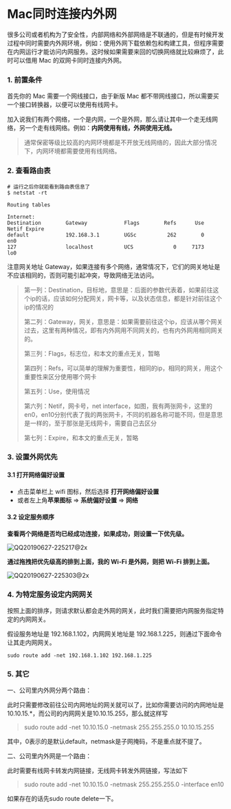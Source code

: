 # Mac同时连接内外网

很多公司或者机构为了安全性，内部网络和外部网络是不联通的，但是有时候开发过程中同时需要内外网环境，例如：使用外网下载依赖包和构建工具，但程序需要在内网运行才能访问内网服务。这时候如果需要来回的切换网络就比较麻烦了，此时可以借用 Mac 的双网卡同时连接内外网。

### 1. 前置条件

首先你的 Mac 需要一个网线接口，由于新版 Mac 都不带网线接口，所以需要买一个接口转换器，以便可以使用有线网卡。

加入说我们有两个网络，一个是内网，一个是外网，那么请让其中一个走无线网络，另一个走有线网络。例如：**内网使用有线，外网使用无线。**

> 通常保密等级比较高的内网环境都是不开放无线网络的，因此大部分情况下，内网环境都需要使用有线网络。

### 2. 查看路由表

```shell
# 运行之后你就能看到路由表信息了
$ netstat -rt

Routing tables

Internet:
Destination        Gateway            Flags        Refs      Use   Netif Expire
default            192.168.3.1        UGSc          262        0     en0       
127                localhost          UCS             0     7173     lo0     
```

注意网关地址 Gateway，如果连接有多个网络，通常情况下，它们的网关地址是不应该相同的，否则可能引起冲突，导致网络无法访问。

> 第一列：Destination，目标地，意思是：后面的参数代表着，如果前往这个ip的话，应该如何分配网关，网卡等，以及状态信息，都是针对前往这个ip的情况的
>
> 第二列：Gateway，网关，意思是：如果需要前往这个ip，应该从哪个网关过去，这里有两种情况，即有内外网用不同网关的，也有内外网用相同网关的。
>
> 第三列：Flags，标志位，和本文的重点无关，暂略
>
> 第四列：Refs，可以简单的理解为重要性，相同的ip，相同的网关，用这个重要性来区分使用哪个网卡
>
> 第五列：Use，使用情况
>
> 第六列：Netif，网卡号，net interface，如图，我有两张网卡，这里的en0，en10分别代表了我的两张网卡，不同的机器名称可能不同，但是意思是一样的，至于那张是无线网卡，需要自己去区分
>
> 第七列：Expire，和本文的重点无关，暂略

### 3. 设置外网优先

#### 3.1 打开网络偏好设置

- 点击菜单栏上 wifi 图标，然后选择 **打开网络偏好设置**
- 或者左上角**苹果图标** => **系统偏好设置** => **网络**

#### 3.2 设定服务顺序

**查看两个网络是否均已经成功连接，如果成功，则设置一下优先级。**

![QQ20190627-225217@2x](http://gcsblog.oss-cn-shanghai.aliyuncs.com/blog/2019-06-27-150742.jpg?gcssloop)

**通过拖拽把优先级高的排到上面，我的 Wi-Fi 是外网，则把 Wi-Fi 排到上面。**

![QQ20190627-225303@2x](http://gcsblog.oss-cn-shanghai.aliyuncs.com/blog/2019-06-27-150741.jpg?gcssloop)

### 4. 为特定服务设定内网网关

按照上面的排序，则请求默认都会走外网的网关，此时我们需要把内网服务指定特定的内网网关。

假设服务地址是 192.168.1.102，内网网关地址是 192.168.1.225，则通过下面命令让其走内网网关。

```shell
sudo route add -net 192.168.1.102 192.168.1.225
```

### 5. 其它

一、公司里内外网分两个路由：

此时只需要修改前往公司内网地址的网关就可以了，比如你需要访问的内网地址是10.10.15.*，而公司的内网网关是10.10.15.255，那么就这样写 

> sudo route add -net 10.10.15.0 -netmask 255.255.255.0 10.10.15.255

其中，0表示的是默认default，netmask是子网掩码，不是重点就不提了。

二、公司里内外网是一个路由：

此时需要有线网卡转发内网链接，无线网卡转发外网链接，写法如下

> sudo route add -net 10.10.15.0 -netmask 255.255.255.0 -interface en10

如果存在的话先sudo route delete一下。

